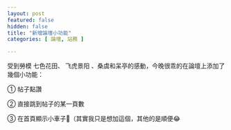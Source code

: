 ```yaml
---
layout: post
featured: false
hidden: false
title: "新增論壇小功能"
categories: [ 論壇, 站務 ]

---
```

受到勞模  七色花田、 飞虎景阳 、桑虞和呆亭的感動，今晚很乖的在論壇上添加了幾個小功能：

① 帖子點讚

② 直接跳到帖子的某一頁數

③ 在首頁顯示小車子🚗（其實我只是想加這個，其他的是順便😂
